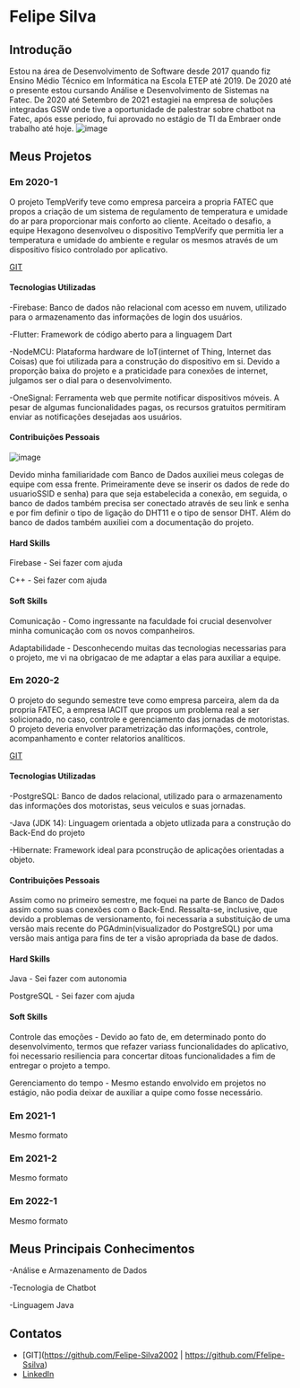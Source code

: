 # Felipe Silva

## Introdução

Estou na área de Desenvolvimento de Software desde 2017 quando fiz Ensino Médio Técnico em Informática na Escola ETEP até 2019. De 2020 até o presente estou cursando Análise e Desenvolvimento de Sistemas na Fatec. De 2020 até Setembro de 2021 estagiei na empresa de soluções integradas GSW onde tive a oportunidade de palestrar sobre chatbot na Fatec, após esse periodo, fui aprovado no estágio de TI da Embraer onde trabalho até hoje.
![image](https://user-images.githubusercontent.com/65372142/159736953-152cb85c-3519-4bbe-8edd-f88067084215.png)


## Meus Projetos

### Em 2020-1
O projeto TempVerify teve como empresa parceira a propria FATEC que propos a criação de um sistema de regulamento de temperatura e umidade do ar para proporcionar mais conforto ao cliente. Aceitado o desafio, a equipe Hexagono desenvolveu o dispositivo TempVerify que permitia ler a temperatura e umidade do ambiente e regular os mesmos através de um dispositivo físico controlado por aplicativo.

[GIT](https://github.com/cacauisadog/hexagono-fatec) 


#### Tecnologias Utilizadas
-Firebase: Banco de dados não relacional com acesso em nuvem, utilizado para o armazenamento das informações de login dos usuários.

-Flutter: Framework de código aberto para a linguagem Dart

-NodeMCU: Plataforma hardware de IoT(internet of Thing, Internet das Coisas) que foi utilizada para a construção do dispositivo em si. Devido a proporção baixa do projeto e a praticidade para conexões de internet, julgamos ser o dial para o desenvolvimento.

-OneSignal: Ferramenta web que permite notificar dispositivos móveis. A pesar de algumas funcionalidades pagas, os recursos gratuitos permitiram enviar as notificações desejadas aos usuários.

#### Contribuições Pessoais
![image](https://user-images.githubusercontent.com/65372142/160295513-6258abab-1582-4c4b-9452-5c780b8ce8ca.png)

Devido minha familiaridade com Banco de Dados auxiliei meus colegas de equipe com essa frente. Primeiramente deve se inserir os dados de rede do usuarioSSID e senha) para que seja estabelecida a conexão, em seguida, o banco de dados também precisa ser conectado através de seu link e senha e por fim definir o tipo de ligação do DHT11 e o tipo de sensor DHT. Além do banco de dados também auxiliei com a documentação do projeto.

#### Hard Skills
Firebase - Sei fazer com ajuda

C++ - Sei fazer com ajuda

#### Soft Skills
Comunicação - Como ingressante na faculdade foi crucial desenvolver minha comunicação com os novos companheiros.

Adaptabilidade - Desconhecendo muitas das tecnologias necessarias para o projeto, me vi na obrigacao de me adaptar a elas para auxiliar a equipe.

### Em 2020-2
O projeto do segundo semestre teve como empresa parceira, alem da da propria FATEC, a empresa IACIT que propos um problema real a ser solicionado, no caso, controle e gerenciamento das jornadas de motoristas. O projeto deveria envolver parametrização das informações, controle, acompanhamento e conter relatorios analíticos.

[GIT](https://github.com/PedroSousaLopes/projetoIntegrador) 


#### Tecnologias Utilizadas
-PostgreSQL: Banco de dados relacional, utilizado para o armazenamento das informações dos motoristas, seus veiculos e suas jornadas.

-Java (JDK 14): Linguagem orientada a objeto utlizada para a construção do Back-End do projeto

-Hibernate: Framework ideal para pconstrução de aplicações orientadas a objeto.

#### Contribuições Pessoais

Assim como no primeiro semestre, me foquei na parte de Banco de Dados assim como suas conexões com o Back-End. Ressalta-se, inclusive, que devido a problemas de versionamento, foi necessaria a substituição de uma versão mais recente do PGAdmin(visualizador do PostgreSQL) por uma versão mais antiga para fins de ter a visão apropriada da base de dados.

#### Hard Skills
Java - Sei fazer com autonomia

PostgreSQL - Sei fazer com ajuda

#### Soft Skills
Controle das emoções - Devido ao fato de, em determinado ponto do desenvolvimento, termos que refazer variass funcionalidades do aplicativo, foi necessario resiliencia para concertar ditoas funcionalidades a fim de entregar o projeto a tempo.

Gerenciamento do tempo - Mesmo estando envolvido em projetos no estágio, não podia deixar de auxiliar a quipe como fosse necessário.


### Em 2021-1
Mesmo formato

### Em 2021-2
Mesmo formato

### Em 2022-1
Mesmo formato

## Meus Principais Conhecimentos
-Análise e Armazenamento de Dados

-Tecnologia de Chatbot

-Linguagem Java

## Contatos
* [GIT](https://github.com/Felipe-Silva2002 | https://github.com/Ffelipe-Ssilva)
* [LinkedIn](https://www.linkedin.com/in/felipe-silva-13b3b61a0)


